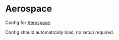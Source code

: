 # Aerospace

Config for [Aerospace](https://nikitabobko.github.io/AeroSpace/guide).

Config should automatically load, no setup required.
